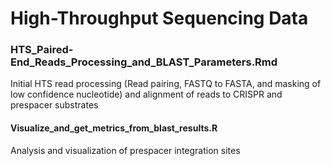 # High-Throughput Sequencing Data
### HTS_Paired-End_Reads_Processing_and_BLAST_Parameters.Rmd
Initial HTS read processing (Read pairing, FASTQ to FASTA, and masking of low confidence nucleotide) and alignment of reads to CRISPR and prespacer substrates 

#### Visualize_and_get_metrics_from_blast_results.R
Analysis and visualization of prespacer integration sites

